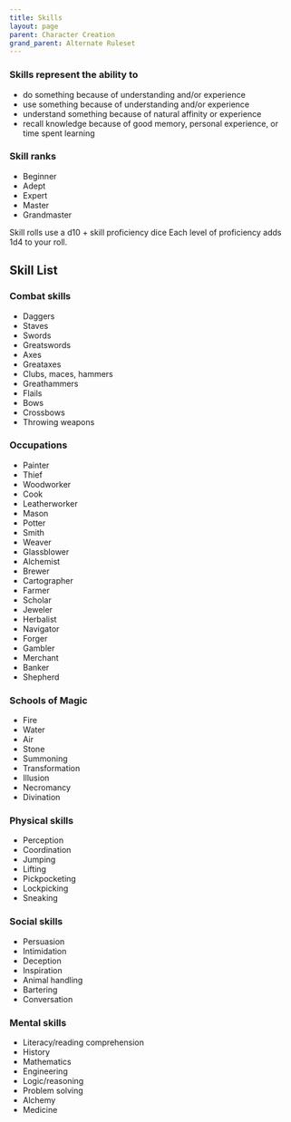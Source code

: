 ```yaml
---
title: Skills
layout: page
parent: Character Creation
grand_parent: Alternate Ruleset
---
```


### Skills represent the ability to
  - do something because of understanding and/or experience
  - use something because of understanding and/or experience
  - understand something because of natural affinity or experience
  - recall knowledge because of good memory, personal experience, or time spent learning


### Skill ranks
  - Beginner
  - Adept
  - Expert
  - Master
  - Grandmaster

Skill rolls use a d10 + skill proficiency dice 
Each level of proficiency adds 1d4 to your roll. 


## Skill List 
### Combat skills 
  - Daggers
  - Staves
  - Swords
  - Greatswords
  - Axes
  - Greataxes
  - Clubs, maces, hammers
  - Greathammers
  - Flails
  - Bows
  - Crossbows
  - Throwing weapons

### Occupations 
  - Painter
  - Thief
  - Woodworker
  - Cook
  - Leatherworker
  - Mason
  - Potter
  - Smith
  - Weaver
  - Glassblower
  - Alchemist
  - Brewer
  - Cartographer
  - Farmer
  - Scholar
  - Jeweler
  - Herbalist
  - Navigator
  - Forger
  - Gambler
  - Merchant
  - Banker
  - Shepherd

### Schools of Magic 
  - Fire
  - Water
  - Air
  - Stone
  - Summoning
  - Transformation
  - Illusion
  - Necromancy
  - Divination

### Physical skills 
  - Perception
  - Coordination
  - Jumping
  - Lifting
  - Pickpocketing
  - Lockpicking
  - Sneaking

### Social skills 
  - Persuasion
  - Intimidation
  - Deception
  - Inspiration
  - Animal handling
  - Bartering
  - Conversation

### Mental skills 
  - Literacy/reading comprehension
  - History
  - Mathematics
  - Engineering
  - Logic/reasoning
  - Problem solving
  - Alchemy
  - Medicine
